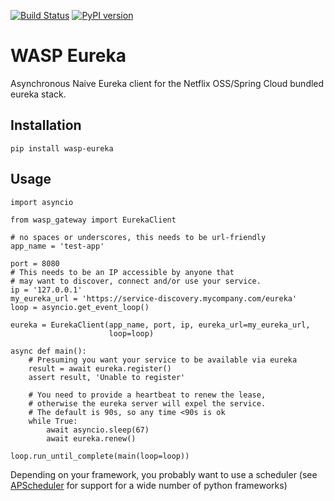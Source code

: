 [![Build Status](https://travis-ci.org/wickedasp/eureka.svg?branch=master)](https://travis-ci.org/wickedasp/eureka) [![PyPI version](https://badge.fury.io/py/wasp-eureka.svg)](https://badge.fury.io/py/wasp-eureka)

# WASP Eureka

Asynchronous Naive Eureka client for the Netflix OSS/Spring Cloud bundled eureka stack.

## Installation

    pip install wasp-eureka

## Usage

    import asyncio
    
    from wasp_gateway import EurekaClient
    
    # no spaces or underscores, this needs to be url-friendly
    app_name = 'test-app'
    
    port = 8080
    # This needs to be an IP accessible by anyone that
    # may want to discover, connect and/or use your service.
    ip = '127.0.0.1'
    my_eureka_url = 'https://service-discovery.mycompany.com/eureka'
    loop = asyncio.get_event_loop()
    
    eureka = EurekaClient(app_name, port, ip, eureka_url=my_eureka_url,
                          loop=loop)
    
    async def main():
        # Presuming you want your service to be available via eureka
        result = await eureka.register()
        assert result, 'Unable to register'
        
        # You need to provide a heartbeat to renew the lease,
        # otherwise the eureka server will expel the service.
        # The default is 90s, so any time <90s is ok
        while True:
            await asyncio.sleep(67)
            await eureka.renew()
    
    loop.run_until_complete(main(loop=loop))

Depending on your framework, you probably want to use a scheduler (see [APScheduler](https://apscheduler.readthedocs.io/en/latest/) for support for a wide number of python frameworks)